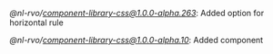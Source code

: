 *@nl-rvo/component-library-css@1.0.0-alpha.263*:
Added option for horizontal rule

*@nl-rvo/component-library-css@1.0.0-alpha.10*:
Added component
